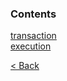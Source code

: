 ### Contents
[transaction](./transaction.md)  
[execution](./execution.md)  

[< Back](.docs/README.md)
